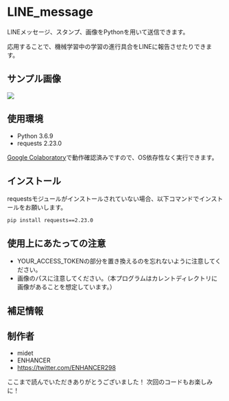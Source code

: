 # LINE_message

LINEメッセージ、スタンプ、画像をPythonを用いて送信できます。

応用することで、機械学習中の学習の進行具合をLINEに報告させたりできます。

## サンプル画像

![](https://enhancer298.net/wp-content/uploads/2020/06/6144211b606b77dd32ca082cd6e6c21b.jpg)

## 使用環境

* Python 3.6.9
* requests 2.23.0

[Google Colaboratory](https://www.anaconda.com/distribution/)で動作確認済みですので、OS依存性なく実行できます。

## インストール

requestsモジュールがインストールされていない場合、以下コマンドでインストールをお願いします。

```セル
pip install requests==2.23.0
```

## 使用上にあたっての注意

- YOUR_ACCESS_TOKENの部分を置き換えるのを忘れないように注意してください。
- 画像のパスに注意してください。（本プログラムはカレントディレクトリに画像があることを想定しています。）

## 補足情報

## 制作者

* midet
* ENHANCER
* https://twitter.com/ENHANCER298

ここまで読んでいただきありがとうございました！
次回のコードもお楽しみに！
